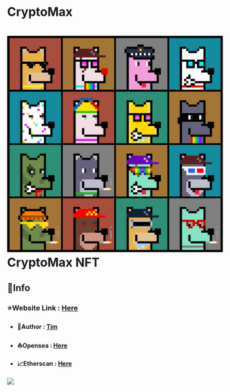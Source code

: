 # CryptoMax
# ![](/public/config/images/4X4.png)CryptoMax NFT

## 📜Info

### ⭐Website Link : [Here](https://cryptomaxnft.netlify.app/)

- #### 👤Author : [Tim](https://linkby.tw/timtung.eth)
- #### ⛵Opensea : [Here](https://opensea.io/collection/cryptomaxweb3)
- #### 📈Etherscan : [Here](https://etherscan.io/address/0x46a026ba6537edca574990666d69cc3b3b85f456)

![](./images/banner.jpg)
